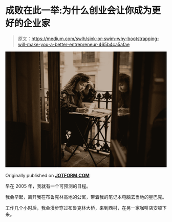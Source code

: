 # 成败在此一举:为什么创业会让你成为更好的企业家

> 原文：<https://medium.com/swlh/sink-or-swim-why-bootstrapping-will-make-you-a-better-entrepreneur-465b4ca5afae>

![](img/38a41a541ad66a0c70f37a829bb7ef92.png)

Originally published on [**JOTFORM.COM**](http://jotform.com)

早在 2005 年，我就有一个可预测的日程。

我会早起，离开我在布鲁克林高地的公寓，带着我的笔记本电脑去当地的星巴克。

工作几个小时后，我会漫步穿过布鲁克林大桥，来到西村，在另一家咖啡店安顿下来。
